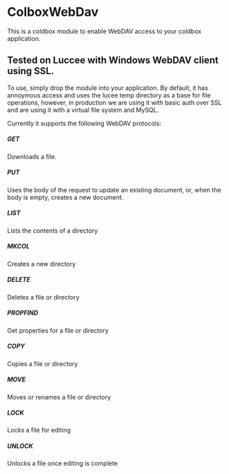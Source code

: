# ColboxWebDav

This is a coldbox module to enable WebDAV access to your coldbox application.

## Tested on Luccee with Windows WebDAV client using SSL.

To use, simply drop the module into your application. By default, it has annoymous access and uses the lucee temp directory as
a base for file operations, however, in production we are using it with basic auth over SSL and are using it with a virtual
file system and MySQL.

Currently it supports the following WebDAV protocols:

##### GET
Downloads a file.

##### PUT
Uses the body of the request to update an existing document, or, when the body is empty, creates a new document.

##### LIST
Lists the contents of a directory

##### MKCOL
Creates a new directory

##### DELETE
Deletes a file or directory

##### PROPFIND
Get properties for a file or directory

##### COPY
Copies a file or directory

##### MOVE
Moves or renames a file or directory

##### LOCK
Locks a file for editing

##### UNLOCK
Unlocks a file once editing is complete

